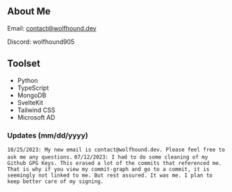 ## About Me

Email: contact@wolfhound.dev

Discord: wolfhound905

## Toolset
- Python
- TypeScript
- MongoDB
- SvelteKit
- Tailwind CSS
- Microsoft AD

### Updates  (mm/dd/yyyy)
`
10/25/2023: My new email is contact@wolfhound.dev. Please feel free to ask me any questions.
`
`
07/12/2023: I had to do some cleaning of my Github GPG Keys. This erased a lot of the commits that referenced me. That is why if you view my commit-graph and go to a commit, it is seemingly not linked to me. But rest assured. It was me. I plan to keep better care of my signing.
`
